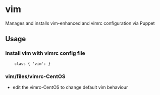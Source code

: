 # vim

Manages and installs vim-enhanced and vimrc configuration via Puppet

## Usage

### Install vim with vimrc config file

```
    class { 'vim': }
```

### vim/files/vimrc-CentOS

* edit the vimrc-CentOS to change default vim behaviour
